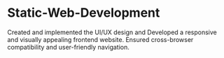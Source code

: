 # Static-Web-Development
Created and implemented the UI/UX design and Developed a responsive and visually appealing frontend website. Ensured cross-browser compatibility and user-friendly navigation.
